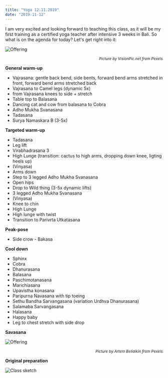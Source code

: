 ```yaml
---
title: "Yoga 12.11.2019"
date: "2019-11-12"
---
```


I am very excited and looking forward to teaching this class, as it will be my first training as a certified yoga teacher after intensive 3 weeks in Bali. So what is on the agenda for today? Let's get right into it:

![Offering](https://i.imgur.com/qYTr7dX.jpg "Picture by VisionPic.net from Pexels")<p style="font-size: 12px; text-align: right">*Picture by VisionPic.net from Pexels*</p>

**General warm-up**
- Vajrasana: gentle back bend, side bents, forward bend arms stretched in front, forward bend arms stretched back
- Vajrasana to Camel legs (dynamic 5x)
- from Vajrasana knees to side + stretch
- Table top to Balasana
- Dancing cat and cow from balasana to Cobra
- Adho Mukha Svanasana
- Tadasana
- Surya Namaskara B (3-5x)

**Targeted warm-up**
- Tadasana
- Leg lift
- Virabhadrasana 3
- High Lunge (transition: cactus to high arms, dropping down knee, ligting heels up)
- (Vinyasa)
- Arms down
- Step to 3 legged Adho Mukha Svanasana
- Open hips
- Drop to Wild thing (3-5x dynamic lifts)
- 3 legged Adho Mukha Svanasana
- (Vinyasa)
- Knee to chin
- High Lunge
- High lunge with twist
- Transition to Parivrta Utkatasana

**Peak-pose**
- Side crow - Bakasa

**Cool down**
- Sphinx
- Cobra
- Dhanurasana
- Balasana
- Paschimotanasana
- Marichiasana
- Upavistha konasana
- Paripurna Navasana with tip toeing
- Sethu Bandha Sarvangasana (variation Urdhva Dhanurasana)
- Salamaba Sarvangasana
- Halasana
- Happy baby
- Leg to chest stretch with side drop

**Savasana**

![Offering](https://i.imgur.com/8Bt7wXc.jpg "Picture by Artem Beliaikin from Pexels" )<p style="font-size: 12px; text-align: right">*Picture by Artem Beliaikin from Pexels*</p>

**Original preparation**

![Class sketch](https://i.imgur.com/ZNSv16b.jpg "How the class was prepared by Addania")